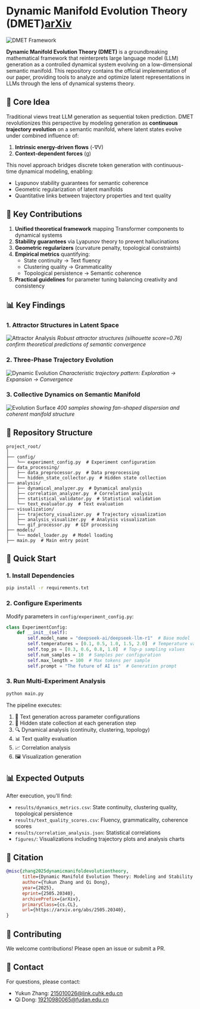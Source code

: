 # Dynamic Manifold Evolution Theory (DMET)[arXiv](https://arxiv.org/abs/2505.20340) 

![DMET Framework](docs/pictures/16.png)

**Dynamic Manifold Evolution Theory (DMET)** is a groundbreaking mathematical framework that reinterprets large language model (LLM) generation as a controlled dynamical system evolving on a low-dimensional semantic manifold. This repository contains the official implementation of our paper, providing tools to analyze and optimize latent representations in LLMs through the lens of dynamical systems theory.

## 🧠 Core Idea

Traditional views treat LLM generation as sequential token prediction. DMET revolutionizes this perspective by modeling generation as **continuous trajectory evolution** on a semantic manifold, where latent states evolve under combined influence of:

1. **Intrinsic energy-driven flows** (-∇V)
2. **Context-dependent forces** (g)

This novel approach bridges discrete token generation with continuous-time dynamical modeling, enabling:
- Lyapunov stability guarantees for semantic coherence
- Geometric regularization of latent manifolds
- Quantitative links between trajectory properties and text quality

## 🚀 Key Contributions

1. **Unified theoretical framework** mapping Transformer components to dynamical systems
2. **Stability guarantees** via Lyapunov theory to prevent hallucinations
3. **Geometric regularizers** (curvature penalty, topological constraints)
4. **Empirical metrics** quantifying:
   - State continuity → Text fluency
   - Clustering quality → Grammaticality
   - Topological persistence → Semantic coherence
5. **Practical guidelines** for parameter tuning balancing creativity and consistency

## 📊 Key Findings

### 1. Attractor Structures in Latent Space
![Attractor Analysis](docs/pictures/attractor_analysis.png)
*Robust attractor structures (silhouette score=0.76) confirm theoretical predictions of semantic convergence*

### 2. Three-Phase Trajectory Evolution
![Dynamic Evolution](docs/pictures/dynamics_evolution_seq0.png)
*Characteristic trajectory pattern: Exploration → Expansion → Convergence*

### 3. Collective Dynamics on Semantic Manifold
![Evolution Surface](docs/pictures/evolution_sufface.jpg)
*400 samples showing fan-shaped dispersion and coherent manifold structure*

## 📂 Repository Structure

```text
project_root/
│
├── config/
│   └── experiment_config.py  # Experiment configuration
├── data_processing/
│   ├── data_preprocessor.py  # Data preprocessing
│   └── hidden_state_collector.py  # Hidden state collection
├── analysis/
│   ├── dynamical_analyzer.py  # Dynamical analysis
│   ├── correlation_analyzer.py  # Correlation analysis
│   ├── statistical_validator.py  # Statistical validation
│   └── text_evaluator.py  # Text evaluation
├── visualization/
│   ├── trajectory_visualizer.py  # Trajectory visualization
│   ├── analysis_visualizer.py  # Analysis visualization
│   └── gif_processor.py  # GIF processing
├── models/
│   └── model_loader.py  # Model loading
├── main.py  # Main entry point
```

## 🚀 Quick Start

### 1. Install Dependencies
```bash
pip install -r requirements.txt
```

### 2. Configure Experiments
Modify parameters in `config/experiment_config.py`:
```python
class ExperimentConfig:
    def __init__(self):
        self.model_name = "deepseek-ai/deepseek-llm-r1"  # Base model
        self.temperatures = [0.1, 0.5, 1.0, 1.5, 2.0]  # Temperature values
        self.top_ps = [0.3, 0.6, 0.8, 1.0]  # Top-p sampling values
        self.num_samples = 10  # Samples per configuration
        self.max_length = 100  # Max tokens per sample
        self.prompt = "The future of AI is"  # Generation prompt
```

### 3. Run Multi-Experiment Analysis
```bash
python main.py
```

The pipeline executes:
1. 📝 Text generation across parameter configurations
2. 🧠 Hidden state collection at each generation step
3. 🔍 Dynamical analysis (continuity, clustering, topology)
4. 📊 Text quality evaluation
5. 📈 Correlation analysis
6. 🖼️ Visualization generation

## 📊 Expected Outputs

After execution, you'll find:
- `results/dynamics_metrics.csv`: State continuity, clustering quality, topological persistence
- `results/text_quality_scores.csv`: Fluency, grammaticality, coherence scores
- `results/correlation_analysis.json`: Statistical correlations
- `figures/`: Visualizations including trajectory plots and analysis charts

## 📜 Citation

```bibtex
@misc{zhang2025dynamicmanifoldevolutiontheory,
      title={Dynamic Manifold Evolution Theory: Modeling and Stability Analysis of Latent Representations in Large Language Models}, 
      author={Yukun Zhang and Qi Dong},
      year={2025},
      eprint={2505.20340},
      archivePrefix={arXiv},
      primaryClass={cs.CL},
      url={https://arxiv.org/abs/2505.20340}, 
}
```

## 🤝 Contributing
We welcome contributions! Please open an issue or submit a PR.

## 📧 Contact
For questions, please contact:
- Yukun Zhang: 215010026@link.cuhk.edu.cn
- Qi Dong: 19210980065@fudan.edu.cn